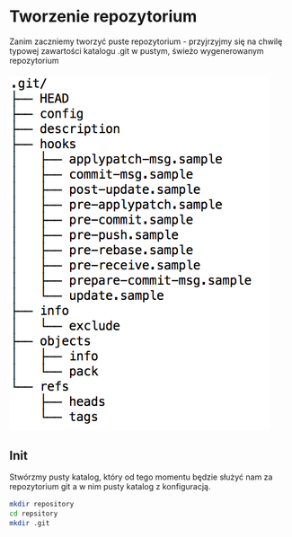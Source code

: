 # Tworzenie repozytorium

Zanim zaczniemy tworzyć puste repozytorium - przyjrzyjmy się na chwilę typowej zawartości katalogu .git w pustym, świeżo wygenerowanym repozytorium

##### ![](/assets/init/empty_git_folder.png)

## Init

Stwórzmy pusty katalog, który od tego momentu będzie służyć nam za repozytorium git a w nim pusty katalog z konfiguracją.

```bash
mkdir repository
cd repsitory
mkdir .git
```
